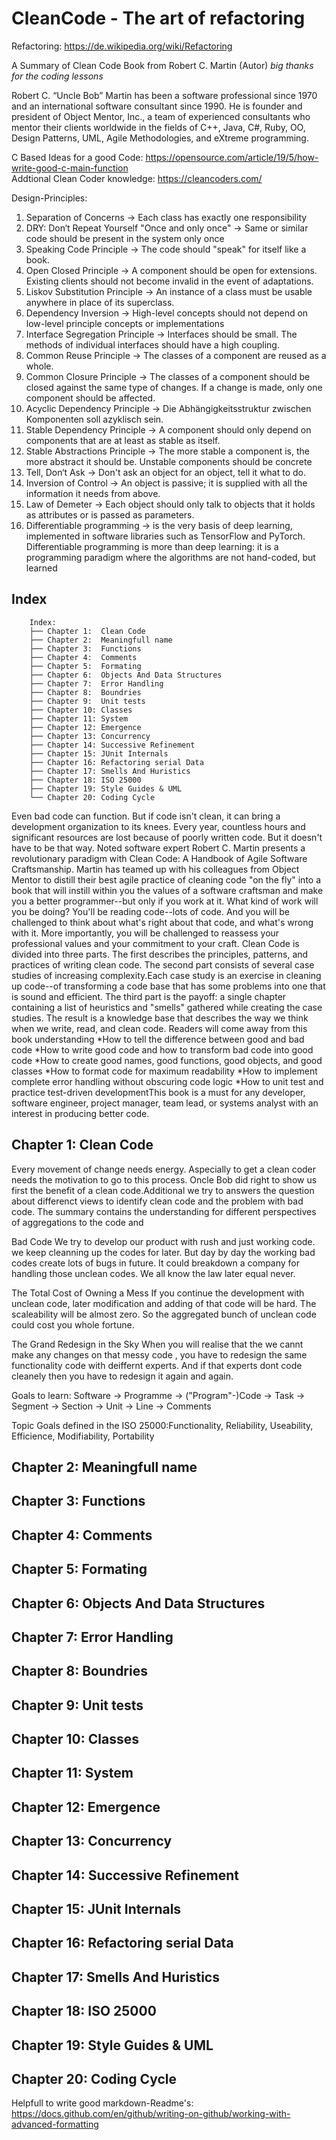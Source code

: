 # CleanCode - The art of refactoring

Refactoring: https://de.wikipedia.org/wiki/Refactoring

A Summary of Clean Code Book from Robert C. Martin (Autor) *big thanks for the coding lessons*

Robert C. “Uncle Bob” Martin has been a software professional since 1970 and an international software consultant since 1990. He is founder and president of Object Mentor, Inc., a team of experienced consultants who mentor their clients worldwide in the fields of C++, Java, C#, Ruby, OO, Design Patterns, UML, Agile Methodologies, and eXtreme programming.

C Based Ideas for a good Code: https://opensource.com/article/19/5/how-write-good-c-main-function</br>
Addtional Clean Coder knowledge: https://cleancoders.com/

Design-Principles:
1.  Separation of Concerns 				-> Each class has exactly one responsibility
2.  DRY: Don‘t Repeat Yourself  "Once and only once"    -> Same or similar code should be present in the system only once
3.  Speaking Code Principle				-> The code should "speak" for itself like a book.
4.  Open Closed Principle				-> A component should be open for extensions.  Existing clients should not become invalid in the event of adaptations.
5.  Liskov Substitution Principle			-> An instance of a class must be usable anywhere in place of its superclass.
6.  Dependency Inversion				->  High-level concepts should not depend on low-level principle concepts or implementations
7.  Interface Segregation Principle   			-> Interfaces should be small. The methods of individual interfaces should have a high coupling.
8.  Common Reuse Principle 				-> The classes of a component are reused as a whole.
9.   Common Closure Principle				-> The classes of a component should be closed against the same type of changes.  If a change is made, only one component should be affected.
10.  Acyclic Dependency Principle			-> Die Abhängigkeitsstruktur zwischen Komponenten  soll azyklisch sein.
11.  Stable Dependency Principle			-> A component should only depend on components that are at least as stable as itself.
12.  Stable Abstractions Principle			-> The more stable a component is, the more abstract it should be. Unstable components should be concrete
13.  Tell, Don‘t Ask					-> Don't ask an object for an object, tell it what to do.
14.  Inversion of Control				-> An object is passive; it is supplied with all the information it needs from above.
15.  Law of Demeter					-> Each object should only talk to objects that it holds as attributes or is passed as parameters. 
16.   Differentiable programming                        -> is the very basis of deep learning, implemented in software libraries such as  TensorFlow and PyTorch. Differentiable programming is more than deep learning: it is a programming paradigm where the algorithms are not hand-coded, but learned






## Index
```
	Index:
	├── Chapter 1:  Clean Code
	├── Chapter 2:  Meaningfull name
	├── Chapter 3:  Functions
	├── Chapter 4:  Comments
	├── Chapter 5:  Formating
	├── Chapter 6:  Objects And Data Structures
	├── Chapter 7:  Error Handling
	├── Chapter 8:  Boundries
	├── Chapter 9:  Unit tests
	├── Chapter 10: Classes
	├── Chapter 11: System
	├── Chapter 12: Emergence 
	├── Chapter 13: Concurrency
	├── Chapter 14: Successive Refinement
	├── Chapter 15: JUnit Internals
	├── Chapter 16: Refactoring serial Data
	├── Chapter 17: Smells And Huristics
	├── Chapter 18: ISO 25000
	├── Chapter 19: Style Guides & UML
	└── Chapter 20: Coding Cycle 
```
Even bad code can function. But if code isn't clean, it can bring a development organization to its knees. Every year, countless hours and significant resources are lost because of poorly written code. But it doesn't have to be that way. Noted software expert Robert C. Martin presents a revolutionary paradigm with Clean Code: A Handbook of Agile Software Craftsmanship. Martin has teamed up with his colleagues from Object Mentor to distill their best agile practice of cleaning code "on the fly" into a book that will instill within you the values of a software craftsman and make you a better programmer--but only if you work at it. What kind of work will you be doing? You'll be reading code--lots of code. And you will be challenged to think about what's right about that code, and what's wrong with it. More importantly, you will be challenged to reassess your professional values and your commitment to your craft. Clean Code is divided into three parts. The first describes the principles, patterns, and practices of writing clean code. The second part consists of several case studies of increasing complexity.Each case study is an exercise in cleaning up code--of transforming a code base that has some problems into one that is sound and efficient. The third part is the payoff: a single chapter containing a list of heuristics and "smells" gathered while creating the case studies. The result is a knowledge base that describes the way we think when we write, read, and clean code. Readers will come away from this book understanding *How to tell the difference between good and bad code *How to write good code and how to transform bad code into good code *How to create good names, good functions, good objects, and good classes *How to format code for maximum readability *How to implement complete error handling without obscuring code logic *How to unit test and practice test-driven developmentThis book is a must for any developer, software engineer, project manager, team lead, or systems analyst with an interest in producing better code.</br>

## Chapter 1: Clean Code
Every movement of change needs energy. Aspecially to get a clean coder needs the motivation to go to this process. Oncle Bob did right to show us first the benefit of a clean code.Additional we try to answers the question about differenct views to identify clean code and the problem with bad code. 
The summary contains the understanding for different perspectives of aggregations to the code and 

Bad Code
We try to develop our product with rush and just working code. we keep cleanning up the codes for later. But day by day the working bad codes create lots of bugs in future. It could breakdown a company for handling those unclean codes. We all know the law later equal never.

The Total Cost of Owning a Mess
If you continue the development with unclean code, later modification and adding of that code will be hard. The scaleability will be almost zero. So the aggregated bunch of unclean code could cost you whole fortune.

The Grand Redesign in the Sky
When you will realise that the we cannt make any changes on that messy code , you have to redesign the same functionality code with deiffernt experts. And if that experts dont code cleanely then you have to redesign it again and again.

Goals to learn:
Software -> Programme -> ("Program"-)Code -> Task -> Segment -> Section -> Unit -> Line -> Comments

Topic Goals defined in the ISO 25000:Functionality, Reliability, Useability, Efficience, Modifiability, Portability

## Chapter 2:  Meaningfull name
## Chapter 3:  Functions
## Chapter 4:  Comments
## Chapter 5:  Formating
## Chapter 6:  Objects And Data Structures
## Chapter 7:  Error Handling
## Chapter 8:  Boundries
## Chapter 9:  Unit tests
## Chapter 10: Classes
## Chapter 11: System
## Chapter 12: Emergence 
## Chapter 13: Concurrency
## Chapter 14: Successive Refinement
## Chapter 15: JUnit Internals
## Chapter 16: Refactoring serial Data
## Chapter 17: Smells And Huristics
## Chapter 18: ISO 25000
## Chapter 19: Style Guides & UML
## Chapter 20: Coding Cycle


Helpfull to write good markdown-Readme's: https://docs.github.com/en/github/writing-on-github/working-with-advanced-formatting
